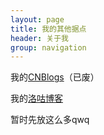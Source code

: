```yaml
---
layout: page
title: 我的其他据点
header: 关于我
group: navigation
---
```


我的[CNBlogs](https://cnblogs.com/zerocode)（已废）

我的[洛咕博客](https://nfls.blog.luogu.org)

暂时先放这么多qwq
